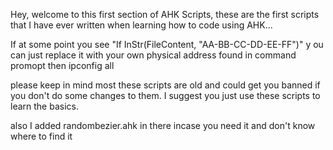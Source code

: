Hey, welcome to this first section of AHK Scripts, these are the first scripts that I have ever written when learning how to code using AHK...

If at some point you see "If InStr(FileContent, "AA-BB-CC-DD-EE-FF")" y
ou can just replace it with your own physical address found in command promopt then ipconfig all

please keep in mind most these scripts are old and could get you banned if you don't do some changes to them.
I suggest you just use these scripts to learn the basics.

also I added randombezier.ahk in there incase you need it and don't know where to find it
